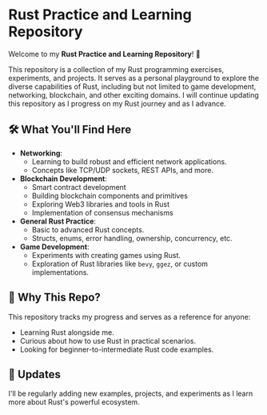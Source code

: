 

# Rust Practice and Learning Repository

Welcome to my **Rust Practice and Learning Repository**! 🚀

This repository is a collection of my Rust programming exercises, experiments, and projects. It serves as a personal playground to explore the diverse capabilities of Rust, including but not limited to game development, networking, blockchain, and other exciting domains. I will continue updating this repository as I progress on my Rust journey and as I advance.

## 🛠️ What You'll Find Here


* **Networking**:
  * Learning to build robust and efficient network applications.
  * Concepts like TCP/UDP sockets, REST APIs, and more.
* **Blockchain Development**:
  * Smart contract development
  * Building blockchain components and primitives
  * Exploring Web3 libraries and tools in Rust
  * Implementation of consensus mechanisms
* **General Rust Practice**:
  * Basic to advanced Rust concepts.
  * Structs, enums, error handling, ownership, concurrency, etc.
* **Game Development**:
  * Experiments with creating games using Rust.
  * Exploration of Rust libraries like `bevy`, `ggez`, or custom implementations.

## 📝 Why This Repo?

This repository tracks my progress and serves as a reference for anyone:
* Learning Rust alongside me.
* Curious about how to use Rust in practical scenarios.
* Looking for beginner-to-intermediate Rust code examples.

## 🔄 Updates

I'll be regularly adding new examples, projects, and experiments as I learn more about Rust's powerful ecosystem.

